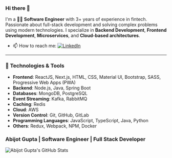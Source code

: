 ### Hi there 👋

I'm a 👨‍💻 **Software Engineer** with 3+ years of experience in fintech. Passionate about full-stack development and solving complex problems using modern technologies. I specialize in **Backend Development**, **Frontend Development**, **Microservices**, and **Cloud-based architectures**.
- 📫 How to reach me: 
[![LinkedIn](https://img.shields.io/badge/-Abijot_Gupta-2867B2?style=flat&logo=Linkedin&logoColor=white)](https://www.linkedin.com/in/abijot-gupta/)
---

### 🔧 **Technologies & Tools**

- **Frontend**: ReactJS, Next.js, HTML, CSS, Material UI, Bootstrap, SASS, Progressive Web Apps (PWA)
- **Backend**: Node.js, Java, Spring Boot
- **Databases**: MongoDB, PostgreSQL
- **Event Streaming**: Kafka, RabbitMQ
- **Caching**: Redis
- **Cloud**: AWS
- **Version Control**: Git, GitHub, GitLab
- **Programming Languages**: JavaScript, TypeScript, Java, Python
- **Others**: Redux, Webpack, NPM, Docker

### Abijot Gupta | Software Engineer | Full Stack Developer

![Abijot Gupta's GitHub Stats](https://github-readme-stats.vercel.app/api?username=abijotgupta&show_icons=true&count_private=true)

